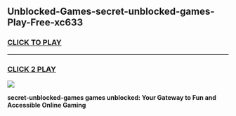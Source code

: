 
## Unblocked-Games-secret-unblocked-games-Play-Free-xc633
<h3>
<a href="https://premium76.site?title=secret-unblocked-games&ref=10A">CLICK TO PLAY</a></h3>
<hr>

<h3>
<a href="https://premium76.site?title=secret-unblocked-games&ref=10A">CLICK 2 PLAY</a>
  
</h3>

<a href="https://premium76.site?title=secret-unblocked-games&ref=10A"><img src="https://clearcache.store/games.png"></a>


**secret-unblocked-games games unblocked: Your Gateway to Fun and Accessible Online Gaming**

